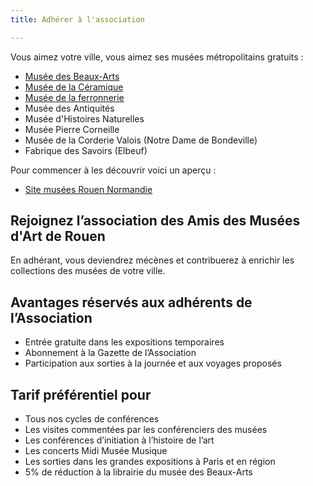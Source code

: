 ```yaml
---
title: Adhérer à l'association

---
```

Vous aimez votre ville, vous aimez ses musées métropolitains gratuits :

* [Musée des Beaux-Arts](http://mbarouen.fr/fr)
* [Musée de la Céramique](http://museedelaceramique.fr/fr)
* [Musée de la ferronnerie](http://museelesecqdestournelles.fr/fr)
* Musée des Antiquités
* Musée d'Histoires Naturelles
* Musée Pierre Corneille
* Musée de la Corderie Valois (Notre Dame de Bondeville)
* Fabrique des Savoirs (Elbeuf)

Pour commencer à les découvrir voici un aperçu :

* [Site musées Rouen Normandie](http://musees-rouen-normandie.fr/fr)

## Rejoignez l’association des Amis des Musées d'Art de Rouen

En adhérant, vous deviendrez mécènes et contribuerez à enrichir les collections des musées de votre ville.

## Avantages réservés aux adhérents de l’Association

* Entrée gratuite dans les expositions temporaires
* Abonnement à la Gazette de l’Association
* Participation aux sorties à la journée et aux voyages proposés

## Tarif préférentiel pour

* Tous nos cycles de conférences
* Les visites commentées par les conférenciers des musées
* Les conférences d’initiation à l’histoire de l’art
* Les concerts Midi Musée Musique
* Les sorties dans les grandes expositions à Paris et en région
* 5% de réduction à la librairie du musée des Beaux-Arts